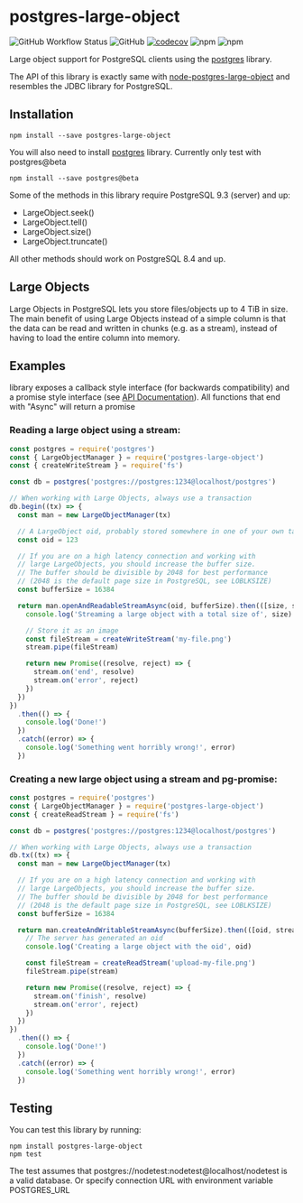 # postgres-large-object

![GitHub Workflow Status](https://img.shields.io/github/workflow/status/yckao/postgres-large-object/Test)
![GitHub](https://img.shields.io/github/license/yckao/postgres-large-object)
[![codecov](https://codecov.io/gh/yckao/postgres-large-object/branch/master/graph/badge.svg)](https://codecov.io/gh/yckao/postgres-large-object)
![npm](https://img.shields.io/npm/dw/postgres-large-object)
![npm](https://img.shields.io/npm/v/postgres-large-object)

Large object support for PostgreSQL clients using the [postgres](https://www.npmjs.com/package/postgres) library.

The API of this library is exactly same with [node-postgres-large-object](https://www.npmjs.com/package/node-pg-large-object) and resembles the JDBC library for PostgreSQL.

## Installation

```
npm install --save postgres-large-object
```

You will also need to install [postgres](https://www.npmjs.com/package/postgres) library.
Currently only test with postgres@beta

```
npm install --save postgres@beta
```

Some of the methods in this library require PostgreSQL 9.3 (server) and up:

- LargeObject.seek()
- LargeObject.tell()
- LargeObject.size()
- LargeObject.truncate()

All other methods should work on PostgreSQL 8.4 and up.

## Large Objects

Large Objects in PostgreSQL lets you store files/objects up to 4 TiB in size. The main benefit
of using Large Objects instead of a simple column is that the data can be read and written in
chunks (e.g. as a stream), instead of having to load the entire column into memory.

## Examples

library exposes a callback style interface (for backwards compatibility) and a promise style
interface (see [API Documentation](#api-documentation)). All functions that end with "Async" will return a promise

### Reading a large object using a stream:

```javascript
const postgres = require('postgres')
const { LargeObjectManager } = require('postgres-large-object')
const { createWriteStream } = require('fs')

const db = postgres('postgres://postgres:1234@localhost/postgres')

// When working with Large Objects, always use a transaction
db.begin((tx) => {
  const man = new LargeObjectManager(tx)

  // A LargeObject oid, probably stored somewhere in one of your own tables.
  const oid = 123

  // If you are on a high latency connection and working with
  // large LargeObjects, you should increase the buffer size.
  // The buffer should be divisible by 2048 for best performance
  // (2048 is the default page size in PostgreSQL, see LOBLKSIZE)
  const bufferSize = 16384

  return man.openAndReadableStreamAsync(oid, bufferSize).then(([size, stream]) => {
    console.log('Streaming a large object with a total size of', size)

    // Store it as an image
    const fileStream = createWriteStream('my-file.png')
    stream.pipe(fileStream)

    return new Promise((resolve, reject) => {
      stream.on('end', resolve)
      stream.on('error', reject)
    })
  })
})
  .then(() => {
    console.log('Done!')
  })
  .catch((error) => {
    console.log('Something went horribly wrong!', error)
  })
```

### Creating a new large object using a stream and pg-promise:

```javascript
const postgres = require('postgres')
const { LargeObjectManager } = require('postgres-large-object')
const { createReadStream } = require('fs')

const db = postgres('postgres://postgres:1234@localhost/postgres')

// When working with Large Objects, always use a transaction
db.tx((tx) => {
  const man = new LargeObjectManager(tx)

  // If you are on a high latency connection and working with
  // large LargeObjects, you should increase the buffer size.
  // The buffer should be divisible by 2048 for best performance
  // (2048 is the default page size in PostgreSQL, see LOBLKSIZE)
  const bufferSize = 16384

  return man.createAndWritableStreamAsync(bufferSize).then(([oid, stream]) => {
    // The server has generated an oid
    console.log('Creating a large object with the oid', oid)

    const fileStream = createReadStream('upload-my-file.png')
    fileStream.pipe(stream)

    return new Promise((resolve, reject) => {
      stream.on('finish', resolve)
      stream.on('error', reject)
    })
  })
})
  .then(() => {
    console.log('Done!')
  })
  .catch((error) => {
    console.log('Something went horribly wrong!', error)
  })
```

## Testing

You can test this library by running:

```
npm install postgres-large-object
npm test
```

The test assumes that postgres://nodetest:nodetest@localhost/nodetest is a valid database.
Or specify connection URL with environment variable POSTGRES_URL
